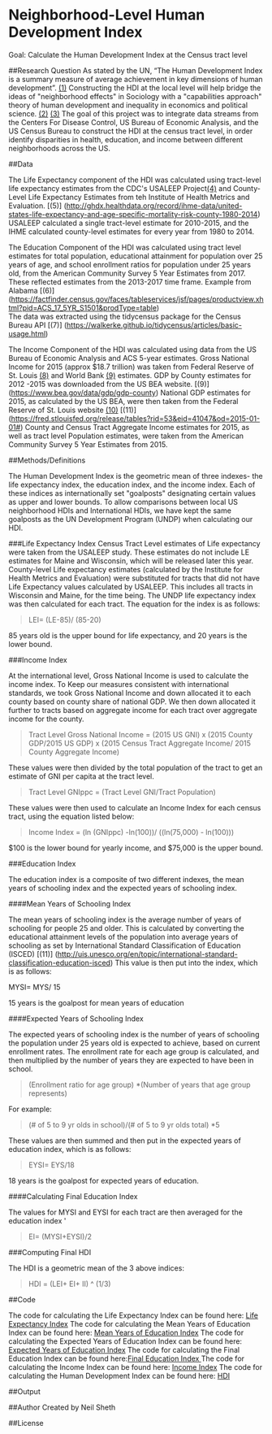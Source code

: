 # Neighborhood-Level Human Development Index
Goal: Calculate the Human Development Index at the Census tract level

##Research Question 
As stated by the UN, “The Human Development Index is a summary measure of average achievement in key dimensions of human development”. 
[(1)](http://hdr.undp.org/en/content/human-development-index-hdi)
Constructing the HDI at the local level will help bridge the ideas of "neighborhood effects" in Sociology with a "capabilities approach" theory of human development and inequality in economics and political science. 
[(2)](https://scholar.harvard.edu/sampson/filter_by/neighborhood-effects) 
[(3)](https://www.iep.utm.edu/sen-cap/)
The goal of this project was to integrate data streams from the Centers For Disease Control, US Bureau of Economic Analysis, and the US Census Bureau to construct the HDI at the census tract level, in order identify disparities in health, education, and income between different neighborhoods across the US.


##Data 

The Life Expectancy component of the HDI was calculated using tract-level life expectancy estimates from the CDC's USALEEP Project[(4)](https://www.cdc.gov/nchs/nvss/usaleep/usaleep.html) 
and County-Level Life Expectancy Estimates from teh Institute of Health Metrics and Evaluation. [(5)] (http://ghdx.healthdata.org/record/ihme-data/united-states-life-expectancy-and-age-specific-mortality-risk-county-1980-2014)
USALEEP calculated a single tract-level estimate for 2010-2015, and the IHME calculated county-level estimates for every year from 1980 to 2014.

The Education Component of the HDI was calculated using tract level estimates for total population, educational attainment for population over 25 years of age, and school enrollment ratios for population under 25 years old,  from the American Community Survey 5 Year Estimates from 2017.
These reflected estimates from the 2013-2017 time frame. 
Example from Alabama [(6)] (https://factfinder.census.gov/faces/tableservices/jsf/pages/productview.xhtml?pid=ACS_17_5YR_S1501&prodType=table)  
The data was extracted using the tidycensus package for the Census Bureau API [(7)] (https://walkerke.github.io/tidycensus/articles/basic-usage.html)

The Income Component of the HDI was calculated using data from the US Bureau of Economic Analysis and ACS 5-year estimates. 
Gross National Income for 2015 (approx $18.7 trillion) was taken from Federal Reserve of St. Louis [(8)](https://fred.stlouisfed.org/series/MKTGNIUSA646NWDB) and World Bank [(9)](https://data.worldbank.org/indicator/NY.GNP.MKTP.CD?locations=US) estimates.
GDP by County estimates for 2012 -2015 was downloaded from the US BEA website. [(9)] (https://www.bea.gov/data/gdp/gdp-county) 
National GDP estimates for 2015, as calculated by the US BEA, were then taken from the Federal Reserve of St. Louis website [(10)](https://fred.stlouisfed.org/series/GDPA) [(11)] (https://fred.stlouisfed.org/release/tables?rid=53&eid=41047&od=2015-01-01#)
County and Census Tract Aggregate Income estimates for 2015, as well as tract level Population estimates, were taken from the American Community Survey 5 Year Estimates from 2015.

##Methods/Definitions

The Human Development Index is the geometric mean of three indexes- the life expectancy index, the education index, and the income index. 
Each of these indices as internationally set "goalposts" designating certain values as upper and lower bounds. 
To allow comparisons between local US neighborhood HDIs and International HDIs, we have kept the same goalposts as the UN Development Program (UNDP) when calculating our HDI.

###Life Expectancy Index
Census Tract Level estimates of Life expectancy were taken from the USALEEP study.
These estimates do not include LE estimates for Maine and Wisconsin, which will be released later this year. 
County-level Life expectancy estimates (calculated by the Institute for Health Metrics and Evaluation) were substituted for tracts that did not have Life Expectancy values calculated by USALEEP. 
This includes all tracts in Wisconsin and Maine, for the time being. 
The UNDP life expectancy index was then calculated for each tract. 
The equation for the index is as follows: 

>LEI= (LE-85)/ (85-20) 

85 years old is the upper bound for life expectancy, and 20 years is the lower bound. 

###Income Index 

At the international level, Gross National Income is used to calculate the income index.
To Keep our measures consistent with international standards, we took Gross National Income and down allocated it to each county based on county share of national GDP. 
We then down allocated it further to tracts based on aggregate income for each tract over aggregate income for the county. 

> Tract Level Gross National Income = (2015 US GNI) x  (2015 County GDP/2015 US GDP) x (2015 Census Tract Aggregate Income/ 2015 County Aggregate Income)

These values were then divided by the total population of the tract to get an estimate of GNI per capita at the tract level. 

>Tract Level GNIppc = (Tract Level GNI/Tract Population)

These values were then used to calculate an Income Index for each census tract, using the equation listed below: 

>Income Index = (ln (GNIppc) -ln(100))/ ((ln(75,000) - ln(100)))

$100 is the lower bound for yearly income, and $75,000 is the upper bound.

###Education Index

The education index is a composite of two different indexes, the mean years of schooling index and the expected years of schooling index. 

####Mean Years of Schooling Index

The mean years of schooling index is the average number of years of schooling for people 25 and older. 
This is calculated by converting the educational attainment levels of the population into average years of schooling as set by International Standard Classification of Education (ISCED) [(11)] (http://uis.unesco.org/en/topic/international-standard-classification-education-isced)
This value is then put into the index, which is as follows: 

MYSI= MYS/ 15 

15 years is the goalpost for mean years of education

####Expected Years of Schooling Index

The expected years of schooling index is the number of years of schooling the population under 25 years old is expected to achieve, based on current enrollment rates. 
The enrollment rate for each age group is calculated, and then multiplied by the number of years they are expected to have been in school. 

> (Enrollment ratio for age group) *(Number of years that age group represents)

For example: 

> (# of 5 to 9 yr olds in school)/(# of 5 to 9 yr olds total) *5

These values are then summed and then put in the expected years of education index, which is as follows: 

> EYSI= EYS/18 

18 years is the goalpost for expected years of education.

####Calculating Final Education Index

The values for MYSI and EYSI for each tract are then averaged for the education index '

>EI= (MYSI+EYSI)/2

###Computing Final HDI 

The HDI is a geometric mean of the 3 above indices: 

>HDI = (LEI+ EI+ II) ^ (1/3)


##Code 

The code for calculating the Life Expectancy Index can be found here: [Life Expectancy Index]()
The code for calculating the Mean Years of Education Index can be found here: [Mean Years of Education Index](https://github.com/mansueto-institute/local-hdi/blob/master/mean_edu_index.R)
The code for calculating the Expected Years of Education Index can be found here: [Expected Years of Education Index](https://github.com/mansueto-institute/local-hdi/blob/master/expected_edu_index.R)
The code for calculating the Final Education Index can be found here:[Final Education Index ](https://github.com/mansueto-institute/local-hdi/blob/master/final_edu_index.R)
The code for calculating the Income Index can be found here: [Income Index]() 
The code for calculating the Human Development Index can be found here: [HDI]()


##Output 

##Author 
Created by Neil Sheth

##License 
